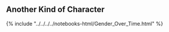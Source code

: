 Another Kind of Character
------------------------------

{% include "../../../../notebooks-html/Gender_Over_Time.html" %}
